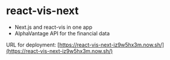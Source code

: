 # react-vis-next

- Next.js and react-vis in one app
- AlphaVantage API for the financial data

URL for deployment: [https://react-vis-next-iz9w5hx3m.now.sh/](https://react-vis-next-iz9w5hx3m.now.sh/)